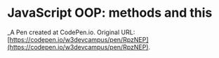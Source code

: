 # JavaScript OOP: methods and this
 _A Pen created at CodePen.io. Original URL: [https://codepen.io/w3devcampus/pen/RpzNEP](https://codepen.io/w3devcampus/pen/RpzNEP).

 